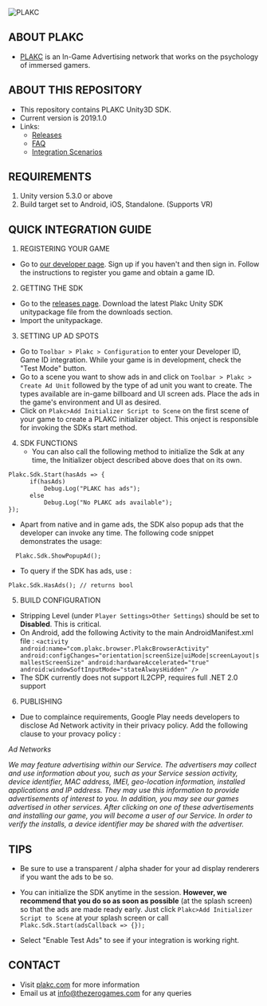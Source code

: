 ![PLAKC](http://plakc.ninja/images/plakc.png)

## ABOUT PLAKC
* [PLAKC](http://www.plakc.com) is an In-Game Advertising network that works on the psychology of immersed gamers.  

## ABOUT THIS REPOSITORY 
+ This repository contains PLAKC Unity3D SDK.
+ Current version is 2019.1.0  
+ Links:
    - [Releases](https://github.com/Plakc/plakc-unity/releases)  
    - [FAQ](https://github.com/Plakc/plakc-unity/wiki/FAQ)  
    - [Integration Scenarios](https://github.com/Plakc/plakc-unity/wiki/Integration-Scenarios)
    
## REQUIREMENTS ##
1. Unity version 5.3.0 or above    
2. Build target set to Android, iOS, Standalone. (Supports VR)  
  
## QUICK INTEGRATION GUIDE ##

1. REGISTERING YOUR GAME
  + Go to [our developer page](http://www.plakc.ninja). Sign up if you haven't and then sign in. Follow the instructions to register you game and obtain a game ID.
    
2. GETTING THE SDK
  + Go to the [releases page](https://github.com/Plakc/plakc-unity/releases/latest). Download the latest Plakc Unity SDK unitypackage file from the downloads section.  
  + Import the unitypackage.  
	
3. SETTING UP AD SPOTS
  + Go to `Toolbar > Plakc > Configuration` to enter your Developer ID, Game ID integration. While your game is in development, check the "Test Mode" button. 
  + Go to a scene you want to show ads in and click on `Toolbar > Plakc > Create Ad Unit` followed by the type of ad unit you want to create. The types available are in-game billboard and UI screen ads. Place the ads in the game's environment and UI as desired.
  + Click on `Plakc>Add Initializer Script to Scene` on the first scene of your game to create a PLAKC initializer object. This onject is responsible for invoking the SDKs start method.      	
  
4. SDK FUNCTIONS
    + You can also call the following method to initialize the Sdk at any time, the Initializer object described above does that on its own.  
  ```
  Plakc.Sdk.Start(hasAds => {
        if(hasAds)
            Debug.Log("PLAKC has ads");
        else
            Debug.Log("No PLAKC ads available");  
  });
  ``` 
  + Apart from native and in game ads, the SDK also popup ads that the developer can invoke any time. The following code snippet demonstrates the usage:  
  ```
    Plakc.Sdk.ShowPopupAd();
  ```
  + To query if the SDK has ads, use :  
  ```
  Plakc.Sdk.HasAds(); // returns bool
  ```
  
5. BUILD CONFIGURATION
  - Stripping Level (under `Player Settings>Other Settings`) should be set to **Disabled**. This is critical.  
  - On Android, add the following Activity to the main AndroidManifest.xml file : `<activity android:name="com.plakc.browser.PlakcBrowserActivity" android:configChanges="orientation|screenSize|uiMode|screenLayout|smallestScreenSize" android:hardwareAccelerated="true" android:windowSoftInputMode="stateAlwaysHidden" />`
  - The SDK currently does not support IL2CPP, requires full .NET 2.0 support  
  
6. PUBLISHING  
  - Due to complaince requirements, Google Play needs developers to disclose Ad Network activity in their privacy policy. Add the following clause to your provacy policy :
    
  _Ad Networks_  
    
  _We may feature advertising within our Service. The advertisers may collect and use information about you, such as your Service session activity, device identifier, MAC address, IMEI, geo-location information, installed applications and IP address. They may use this information to provide advertisements of interest to you. In addition, you may see our games advertised in other services. After clicking on one of these advertisements and installing our game, you will become a user of our Service. In order to verify the installs, a device identifier may be shared with the advertiser._


## TIPS ##

+ Be sure to use a transparent / alpha shader for your ad display renderers if you want the ads to be so.

+ You can initialize the SDK anytime in the session. **However, we recommend that you do so as soon as possible** (at the splash screen) so that the ads are made ready early. Just click `Plakc>Add Initializer Script to Scene` at your splash screen or call `Plakc.Sdk.Start(adsCallback => {});`  

+ Select "Enable Test Ads" to see if your integration is working right.  

<!--
+ Check out some [integration scenarios](https://github.com/Plakc/plakc-unity/wiki/Integration-Scenarios) for best practices on integrating PLAKC effectively.
-->

## CONTACT ##
* Visit [plakc.com](www.plakc.com) for more information
* Email us at info@thezerogames.com for any queries
